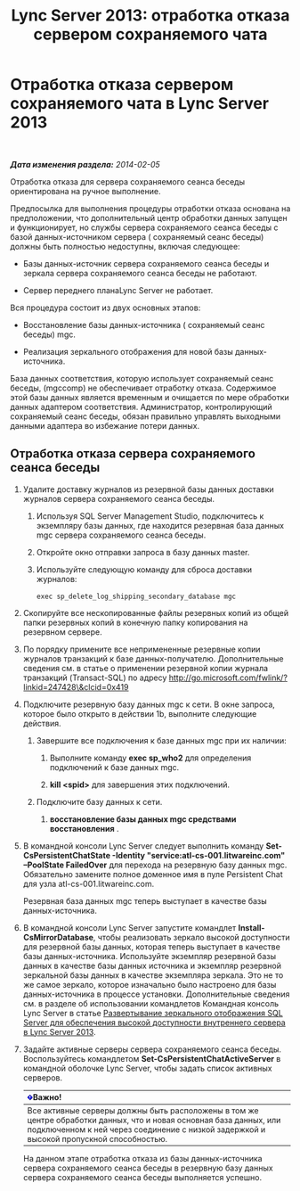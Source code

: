 ﻿---
title: 'Lync Server 2013: отработка отказа сервером сохраняемого чата'
TOCTitle: Отработка отказа сервером сохраняемого чата
ms:assetid: 2cd79ffd-fee6-44ce-96cf-b98bf25e2690
ms:mtpsurl: https://technet.microsoft.com/ru-ru/library/JJ204772(v=OCS.15)
ms:contentKeyID: 49309300
ms.date: 05/19/2016
mtps_version: v=OCS.15
ms.translationtype: HT
---

# Отработка отказа сервером сохраняемого чата в Lync Server 2013

 

_**Дата изменения раздела:** 2014-02-05_

Отработка отказа для сервера сохраняемого сеанса беседы ориентирована на ручное выполнение.

Предпосылка для выполнения процедуры отработки отказа основана на предположении, что дополнительный центр обработки данных запущен и функционирует, но службы сервера сохраняемого сеанса беседы с базой данных-источником сервера ( сохраняемый сеанс беседы) должны быть полностью недоступны, включая следующее:

  - Базы данных-источник сервера сохраняемого сеанса беседы и зеркала сервера сохраняемого сеанса беседы не работают.

  - Сервер переднего планаLync Server не работает.

Вся процедура состоит из двух основных этапов:

  - Восстановление базы данных-источника ( сохраняемый сеанс беседы) mgc.

  - Реализация зеркального отображения для новой базы данных-источника.

База данных соответствия, которую использует сохраняемый сеанс беседы, (mgccomp) не обеспечивает отработку отказа. Содержимое этой базы данных является временным и очищается по мере обработки данных адаптером соответствия. Администратор, контролирующий сохраняемый сеанс беседы, обязан правильно управлять выходными данными адаптера во избежание потери данных.

## Отработка отказа сервера сохраняемого сеанса беседы

1.  Удалите доставку журналов из резервной базы данных доставки журналов сервера сохраняемого сеанса беседы.
    
    1.  Используя SQL Server Management Studio, подключитесь к экземпляру базы данных, где находится резервная база данных mgc сервера сохраняемого сеанса беседы.
    
    2.  Откройте окно отправки запроса в базу данных master.
    
    3.  Используйте следующую команду для сброса доставки журналов:
        
            exec sp_delete_log_shipping_secondary_database mgc

2.  Скопируйте все нескопированные файлы резервных копий из общей папки резервных копий в конечную папку копирования на резервном сервере.

3.  По порядку примените все непримененные резервные копии журналов транзакций к базе данных-получателю. Дополнительные сведения см. в статье о применении резервной копии журнала транзакций (Transact-SQL) по адресу http://go.microsoft.com/fwlink/?linkid=247428\&clcid=0x419

4.  Подключите резервную базу данных mgc к сети. В окне запроса, которое было открыто в действии 1b, выполните следующие действия.
    
    1.  Завершите все подключения к базе данных mgc при их наличии:
        
        1.  Выполните команду **exec sp\_who2** для определения подключений к базе данных mgc.
        
        2.  **kill \<spid\>** для завершения этих подключений.
    
    2.  Подключите базу данных к сети.
        
        1.  **восстановление базы данных mgc средствами восстановления** .

5.  В командной консоли Lync Server следует выполнить команду **Set-CsPersistentChatState -Identity "service:atl-cs-001.litwareinc.com" –PoolState FailedOver** для перехода на резервную базу данных mgc. Обязательно замените полное доменное имя в пуле Persistent Chat для узла atl-cs-001.litwareinc.com.
    
    Резервная база данных mgc теперь выступает в качестве базы данных-источника.

6.  В командной консоли Lync Server запустите командлет **Install-CsMirrorDatabase**, чтобы реализовать зеркало высокой доступности для резервной базы данных, которая теперь выступает в качестве базы данных-источника. Используйте экземпляр резервной базы данных в качестве базы данных источника и экземпляр резервной зеркальной базы данных в качестве экземпляра зеркала. Это не то же самое зеркало, которое изначально было настроено для базы данных-источника в процессе установки. Дополнительные сведения см. в разделе об использовании командлетов Командная консоль Lync Server в статье [Развертывание зеркального отображения SQL Server для обеспечения высокой доступности внутреннего сервера в Lync Server 2013](lync-server-2013-deploying-sql-mirroring-for-back-end-server-high-availability.md).

7.  Задайте активные серверы сервера сохраняемого сеанса беседы. Воспользуйтесь командлетом **Set-CsPersistentChatActiveServer** в командной оболочке Lync Server, чтобы задать список активных серверов.
    
    <table>
    <thead>
    <tr class="header">
    <th><img src="images/JJ618369.important(OCS.15).gif" title="important" alt="important" />Важно!</th>
    </tr>
    </thead>
    <tbody>
    <tr class="odd">
    <td>Все активные серверы должны быть расположены в том же центре обработки данных, что и новая основная база данных, или подключенном к ней через соединение с низкой задержкой и высокой пропускной способностью.</td>
    </tr>
    </tbody>
    </table>
    
    На данном этапе отработка отказа из базы данных-источника сервера сохраняемого сеанса беседы в резервную базу данных сервера сохраняемого сеанса беседы выполняется успешно.

